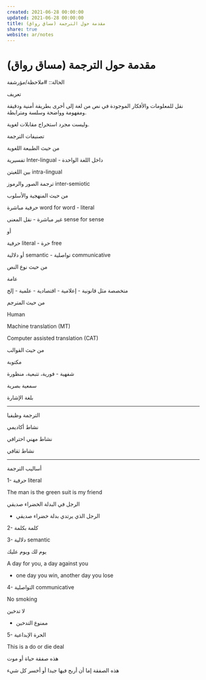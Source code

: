 ```yaml
---
created: 2021-06-28 00:00:00
updated: 2021-06-28 00:00:00
title: مقدمة حول الترجمة (مساق رواق)
share: true
website: ar/notes
---
```


# مقدمة حول الترجمة (مساق رواق)

الحالة:: #ملاحظة/مؤرشفة

تعريف

نقل للمعلومات والأفكار الموجودة في نص من لغة إلى أخرى بطريقة أمنية ودقيقة ومفهومة وواضحة وسلسة ومترابطة.

وليست مجرد استخراج مقابلات لغوية.

تصنيفات الترجمة

من حيث الطبيعة اللغوية

تفسيرية Inter-lingual - داخل اللغة الواحدة

بين اللغيتن intra-lingual

ترجمة الصور والرموز inter-semiotic

من حيث المنهجية والأسلوب

حرفية مباشرة word for word - literal

غير مباشرة - نقل المعنى sense for sense

أو

حرفية literal - حرة free

أو دلالية semantic - تواصلية communicative

من حيث نوع النص

عامة

متخصصة مثل قانونية - إعلامية - اقتصادية - علمية - إلخ

من حيث المترجم

Human

Machine translation (MT)

Computer assisted translation (CAT)

من حيث القوالب

مكتوبة

شفهية - فورية، تتبعية، منظورة

سمعية بصرية

بلغة الإشارة

---

الترجمة وظيفيا

نشاط أكاديمي

نشاط مهني احترافي

نشاط ثقافي

---

أساليب الترجمة

1- حرفية literal

The man is the green suit is my friend

الرجل في البدلة الخضراء صديقي

- الرجل الذي يرتدي بدلة خضراء صديقي

2- كلمة بكلمة

3- دلالية semantic

يوم لك ويوم عليك

A day for you, a day against you

- one day you win, another day you lose

4- التواصلية communicative

No smoking

لا تدخين

- ممنوع التدخين

5- الحرة الإبداعية

This is a do or die deal

هذه صفقة حياة أو موت

هذه الصفقة إما أن أربح فيها جيدا أو أخسر كل شيء
